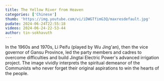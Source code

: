 ```yaml
---
title: The Yellow River from Heaven
categories: ['Chinese']
thumb: 'https://img.youtube.com/vi/iDWGTfimG3Q/maxresdefault.jpg'
pudate: 2024-06-24T22:55:18
videos: 2024-06-24-22-53-44
author: tin-sokhavuth
---
```

In the 1960s and 1970s, Li Peifu (played by Wu Jing'an), then the vice governor of Gansu Province, led the party members and cadres to overcome difficulties and build Jingtai Electric Power's advanced irrigation project. The image vividly interprets the spiritual demeanor of the Communists who never forget their original aspirations to win the hearts of the people.